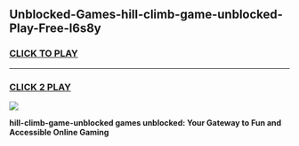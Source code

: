 
## Unblocked-Games-hill-climb-game-unblocked-Play-Free-l6s8y
<h3>
<a href="https://premium76.site?title=hill-climb-game-unblocked&ref=23A">CLICK TO PLAY</a></h3>
<hr>

<h3>
<a href="https://premium76.site?title=hill-climb-game-unblocked&ref=23A">CLICK 2 PLAY</a>
  
</h3>

<a href="https://premium76.site?title=hill-climb-game-unblocked&ref=23A"><img src="https://clearcache.store/games.png"></a>


**hill-climb-game-unblocked games unblocked: Your Gateway to Fun and Accessible Online Gaming**

